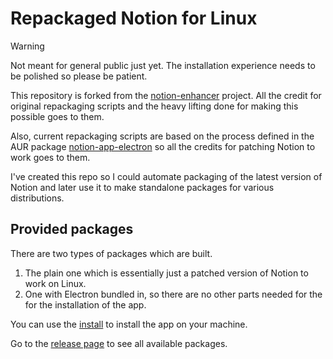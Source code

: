 # Repackaged Notion for Linux

> [!WARNING]
> Not meant for general public just yet. The installation experience needs to be
> polished so please be patient.

This repository is forked from the [notion-enhancer](https://github.com/notion-enhancer/notion-repackaged)
project. All the credit for original repackaging scripts and the heavy lifting
done for making this possible goes to them.

Also, current repackaging scripts are based on the process defined in the AUR
package [notion-app-electron](https://aur.archlinux.org/cgit/aur.git/tree/PKGBUILD?h=notion-app-electron)
so all the credits for patching Notion to work goes to them.

I've created this repo so I could automate packaging of the latest version of
Notion and later use it to make standalone packages for various distributions.

## Provided packages

There are two types of packages which are built.

1. The plain one which is essentially just a patched version of Notion to work
   on Linux.
2. One with Electron bundled in, so there are no other parts needed for the for
   the installation of the app.

You can use the [install](./tools/install) to install the app on your machine.

Go to the [release page](https://github.com/dusansimic/notion-repackaged/releases)
to see all available packages.
